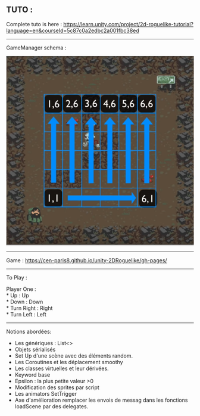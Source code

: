 ## TUTO :

Complete tuto is here :
https://learn.unity.com/project/2d-roguelike-tutorial?language=en&courseId=5c87c0a2edbc2a001fbc38ed

***
GameManager schema :

![GitHub Logo](gridView.PNG)


***
Game :
https://cen-paris8.github.io/unity-2DRoguelike/gh-pages/

***
To Play :  

Player One :  
	* Up : Up  
	* Down : Down  
	* Turn Right : Right  
	* Turn Left : Left  
	  
	
***

Notions abordées:
* Les génériques : List<>
* Objets sérialisés
* Set Up d'une scène avec des éléments random.
* Les Coroutines et les déplacement smoothy
* Les classes virtuelles et leur dérivées.
* Keyword base 
* Epsilon : la plus petite valeur >0
* Modification des sprites par script
* Les animators SetTrigger
* Axe d'amélioration remplacer les envois de messag dans les fonctions loadScene par des delegates.


